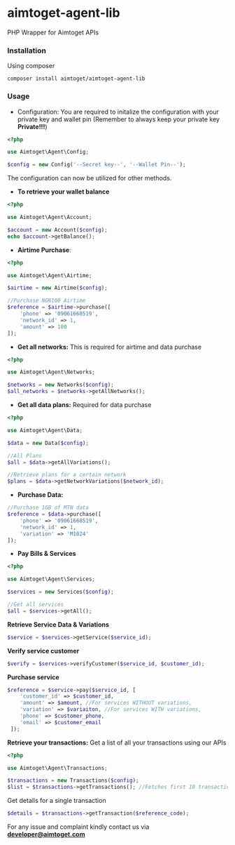 # aimtoget-agent-lib
PHP Wrapper for Aimtoget APIs

### Installation

Using composer
```
composer install aimtoget/aimtoget-agent-lib
```

### Usage

- Configuration: You are required to initalize the configuration with your private key and wallet pin (Remember to always keep your private key **Private!!!**)

```php
<?php

use Aimtoget\Agent\Config;

$config = new Config('--Secret key--', '--Wallet Pin--');
```
The configuration can now be utilized for other methods.

- **To retrieve your wallet balance**
```php
<?php

use Aimtoget\Agent\Account;

$account = new Account($config);
echo $account->getBalance();
```

- **Airtime Purchase**:

```php
<?php

use Aimtoget\Agent\Airtime;

$airtime = new Airtime($config);

//Purchase NGN100 Airtime
$reference = $airtime->purchase([
    'phone' => '09061668519',
    'network_id' => 1,
    'amount' => 100
]);
```

- **Get all networks:** This is required for airtime and data purchase
```php
<?php

use Aimtoget\Agent\Networks;

$networks = new Networks($config);
$all_networks = $networks->getAllNetworks();
```

- **Get all data plans:** Required for data purchase
```php
<?php

use Aimtoget\Agent\Data;

$data = new Data($config);

//All Plans
$all = $data->getAllVariations();

//Retrieve plans for a certain network
$plans = $data->getNetworkVariations($network_id);
```

- **Purchase Data:**
```php
//Purchase 1GB of MTN data
$reference = $data->purchase([
    'phone' => '09061668519',
    'network_id' => 1,
    'variation' => 'M1024'
]);
```

- **Pay Bills & Services**
```php
<?php

use Aimtoget\Agent\Services;

$services = new Services($config);

//Get all services
$all = $services->getAll();
```

**Retrieve Service Data & Variations**
```php
$service = $services->getService($service_id);
```

**Verify service customer**
```php
$verify = $services->verifyCustomer($service_id, $customer_id);
```

**Purchase service**
```php
$reference = $service->pay($service_id, [
    'customer_id' => $customer_id,
    'amount' => $amount, //For services WITHOUT variations,
    'variation' => $variaiton, //For services WITH variations,
    'phone' => $customer_phone,
    'email' => $customer_email
 ]);
```

**Retrieve your transactions:** Get a list of all your transactions using our APIs

```php
<?php

use Aimtoget\Agent\Transactions;

$transactions = new Transactions($config);
$list = $transactions->getTransactions(); //Fetches first 10 transactions
```

Get details for a single transaction
```php
$details = $transactions->getTransaction($reference_code);
```

For any issue and complaint kindly contact us via **developer@aimtoget.com**